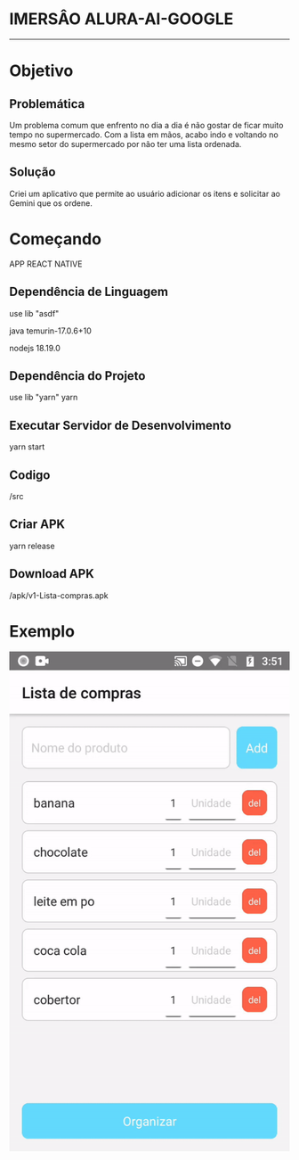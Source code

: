 # IMERSÂO ALURA-AI-GOOGLE

----

# Objetivo

## Problemática

Um problema comum que enfrento no dia a dia é não gostar de ficar muito tempo no supermercado. Com a lista em mãos, acabo indo e voltando no mesmo setor do supermercado por não ter uma lista ordenada.

## Solução

Criei um aplicativo que permite ao usuário adicionar os itens e solicitar ao Gemini que os ordene.

# Começando
APP REACT NATIVE 
## Dependência de Linguagem

use lib "asdf"

java temurin-17.0.6+10

nodejs 18.19.0

## Dependência do Projeto

use lib "yarn"
yarn

## Executar Servidor de Desenvolvimento

yarn start

## Codigo

/src

## Criar APK

yarn release

## Download APK

/apk/v1-Lista-compras.apk

# Exemplo

![List To Category GIF](/src/assets/listToCategoria.gif)

